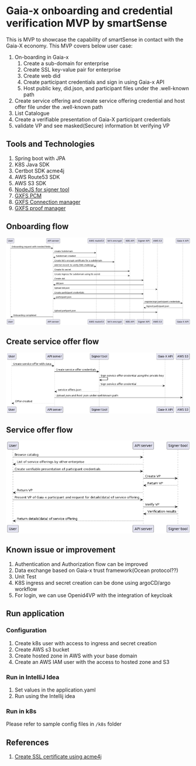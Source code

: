# Gaia-x onboarding and credential verification MVP by smartSense

This is MVP to showcase the capability of smartSense in contact with the Gaia-X economy.
This MVP covers below user case:

1. On-boarding in Gaia-x
    1. Create a sub-domain for enterprise
    2. Create SSL key-value pair for enterprise
    3. Create web did
    4. Create participant credentials and sign in using Gaia-x API
    5. Host public key, did.json, and participant files under the .well-known path
2. Create service offering and create service offering credential and host offer file under the .well-known path
3. List Catalogue
4. Create a verifiable presentation of Gaia-X participant credentials
5. validate VP and see masked(Secure) information bt verifying VP

## Tools and Technologies

1. Spring boot with JPA
2. K8S Java SDK
3. Certbot SDK acme4j
4. AWS Route53 SDK
5. AWS S3 SDK
6. [NodeJS for signer tool](https://github.com/smartSenseSolutions/smartsense-gaia-x-signer)
7. [GXFS PCM](https://apps.apple.com/in/app/gxfs-pcm/id1662845551)
8. [GXFS Connection manager](https://gitlab.com/gaia-x/data-infrastructure-federation-services/ocm/connection-manager)
9. [GXFS proof manager](https://gitlab.com/gaia-x/data-infrastructure-federation-services/ocm/proof-manager/-/blob/main/swagger.json)

## Onboarding flow

![onboarding.png](doc%2Fonboarding.png)

## Create service offer flow

![Create service offer.png](doc%2FCreate%20service%20offer.png)

## Service offer flow

![Service offer flow.png](doc%2FService%20offer%20flow.png)

## Known issue or improvement

1. Authentication and Authorization flow can be improved
2. Data exchange based on Gaia-x trust framework(Ocean protocol??)
3. Unit Test
4. K8S ingress and secret creation can be done using argoCD/argo workflow
5. For login, we can use Openid4VP with the integration of keycloak

## Run application

### Configuration

1. Create k8s user with access to ingress and secret creation
2. Create AWS s3 bucket
3. Create hosted zone in AWS with your base domain
4. Create an AWS IAM user with the access to hosted zone and S3

### Run in IntelliJ Idea

1. Set values in the application.yaml
2. Run using the Intellij idea

### Run in k8s

Please refer to sample config files in ``/k8s`` folder

## References

1. [Create SSL certificate using acme4j](https://github.com/shred/acme4j/blob/master/acme4j-example/src/main/java/org/shredzone/acme4j/example/ClientTest.java)
